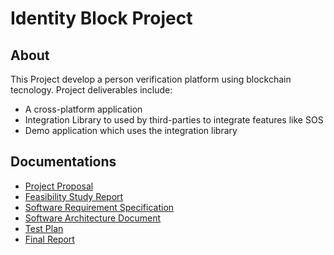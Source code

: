 # Identity Block Project

## About
This Project develop a person verification platform using blockchain tecnology.
Project deliverables include:
* A cross-platform application
* Integration Library to used by third-parties to integrate features like SOS
* Demo application which uses the integration library

## Documentations
* [Project Proposal](https://github.com/IdentityBlock/.github/blob/main/documentation/01%20-%20Project%20Proposal.pdf)
* [Feasibility Study Report](https://github.com/IdentityBlock/.github/blob/main/documentation/02%20-%20Feasibility%20Study.pdf)
* [Software Requirement Specification](https://github.com/IdentityBlock/.github/blob/main/documentation/03%20-%20Software%20Requirements%20Specification.docx.pdf)
* [Software Architecture Document](https://github.com/IdentityBlock/.github/blob/main/documentation/04%20-%20Software%20Architecture%20Document.pdf)
* [Test Plan](https://github.com/IdentityBlock/.github/blob/main/documentation/05%20-%20Test%20Plan.pdf)
* [Final Report](https://github.com/IdentityBlock/.github/blob/main/documentation/06%20-%20Final%20Report.pdf)
